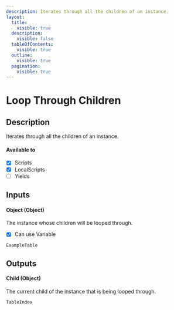 ```yaml
---
description: Iterates through all the children of an instance.
layout:
  title:
    visible: true
  description:
    visible: false
  tableOfContents:
    visible: true
  outline:
    visible: true
  pagination:
    visible: true
---
```


# Loop Through Children

## Description

Iterates through all the children of an instance.

#### Available to

* [x] Scripts
* [x] LocalScripts
* [ ] Yields

## Inputs

#### Object (Object)

The instance whose children will be looped through.

* [x] Can use Variable

```
ExampleTable
```

## Outputs

#### Child (Object)

The current child of the instance that is being looped through. 

```
TableIndex
```
